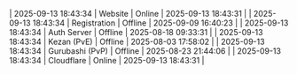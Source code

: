 | 2025-09-13 18:43:34 | Website | Online | 2025-09-13 18:43:31 |
| 2025-09-13 18:43:34 | Registration | Offline | 2025-09-09 16:40:23 |
| 2025-09-13 18:43:34 | Auth Server | Offline | 2025-08-18 09:33:31 |
| 2025-09-13 18:43:34 | Kezan (PvE) | Offline | 2025-08-03 17:58:02 |
| 2025-09-13 18:43:34 | Gurubashi (PvP) | Offline | 2025-08-23 21:44:06 |
| 2025-09-13 18:43:34 | Cloudflare | Online | 2025-09-13 18:43:31 |
